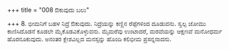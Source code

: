+++
title = "008 ಔಕುವುದು ಬಲು"

+++
8. ಭೀಮನಿಗೆ ಬಹಳ ನಿದ್ರೆ ಔಕುವುದು. ನಿದ್ರೆಯನ್ನು ಕಣ್ಣಿನ ರೆಪ್ಪೆಗಳಿಂದ ದೂಡುವನು. ಸ್ವಲ್ಪ ಜೋಮು ಕಾಣಿಸಿದೊಡನೆ ಕೂಡಲೇ ಮೈಕೊಡವಿಕೊಳ್ಳುವನು. ಮೈಮರೆವು ಉಂಟಾದರೆ, ಮರವೆಯನ್ನು ಆಕ್ಷಣವೆ ಮನೋಧರ್ಮ ಹೊರನೂಕುವುದು. ಅನಂತರ ಕ್ಲೇಶವಿಲ್ಲದ ಮನಸ್ಸನ್ನು ಹೊಂದಿ ಕಲಿಭೀಮ ಪ್ರಸನ್ನನಾದನು.